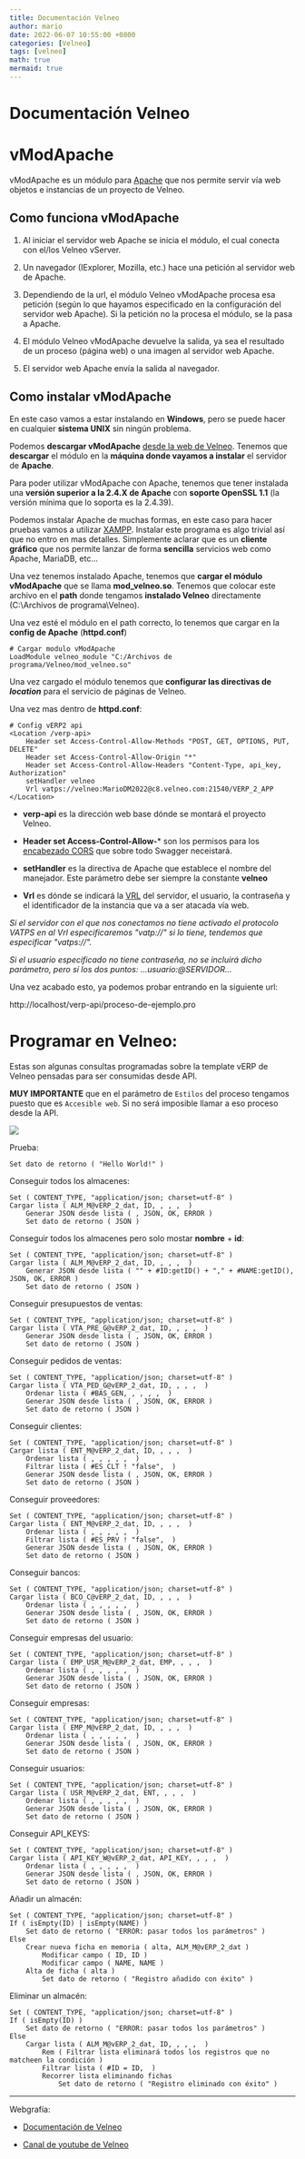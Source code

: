 ```yaml
---
title: Documentación Velneo
author: mario
date: 2022-06-07 10:55:00 +0800
categories: [Velneo]
tags: [velneo]
math: true
mermaid: true
---
```


Documentación Velneo
=====================

#  vModApache

vModApache es un módulo para [Apache](https://httpd.apache.org/) que nos permite servir vía web objetos e instancias de un proyecto de Velneo.

## Como funciona vModApache

1. Al iniciar el servidor web Apache se inicia el módulo, el cual conecta con el/los Velneo vServer.

2. Un navegador (IExplorer, Mozilla, etc.) hace una petición al servidor web de Apache.

3. Dependiendo de la url, el módulo Velneo vModApache procesa esa petición (según lo que hayamos especificado en la configuración del servidor web Apache). Si la petición no la procesa el módulo, se la pasa a Apache.

4. El módulo Velneo vModApache devuelve la salida, ya sea el resultado de un proceso (página web) o una imagen al servidor web Apache.

5. El servidor web Apache envía la salida al navegador.

## Como instalar vModApache

En este caso vamos a estar instalando en **Windows**, pero se puede hacer en cualquier **sistema UNIX** sin ningún problema.

Podemos **descargar vModApache** [desde la web de Velneo](https://velneo.es/mi-velneo/descargas/). Tenemos que **descargar** el módulo en la **máquina donde vayamos a instalar** el servidor de **Apache**.

Para poder utilizar vModApache con Apache, tenemos que tener instalada una **versión superior a la 2.4.X de Apache** con **soporte OpenSSL 1.1** (la versión mínima que lo soporta es la 2.4.39).

Podemos instalar Apache de muchas formas, en este caso para hacer pruebas vamos a utilizar [XAMPP](https://www.apachefriends.org/es/index.html). Instalar este programa es algo trivial así que no entro en mas detalles. Simplemente aclarar que es un **cliente gráfico** que nos permite lanzar de forma **sencilla** servicios web como Apache, MariaDB, etc...

Una vez tenemos instalado Apache, tenemos que **cargar el módulo vModApache** que se llama **mod_velneo.so**. Tenemos que colocar este archivo en el **path** donde tengamos **instalado Velneo** directamente (C:\Archivos de programa\Velneo).

Una vez esté el módulo en el path correcto, lo tenemos que cargar en la **config de Apache** (**httpd.conf**)

```velneo
# Cargar modulo vModApache
LoadModule velneo_module "C:/Archivos de programa/Velneo/mod_velneo.so"
```

Una vez cargado el módulo tenemos que **configurar las directivas de *location*** para el servicio de páginas de Velneo.

Una vez mas dentro de **httpd.conf**:

```velneo
# Config vERP2 api
<Location /verp-api>
    Header set Access-Control-Allow-Methods "POST, GET, OPTIONS, PUT, DELETE"
    Header set Access-Control-Allow-Origin "*"
    Header set Access-Control-Allow-Headers "Content-Type, api_key, Authorization"
    setHandler velneo
    Vrl vatps://velneo:MarioDM2022@c8.velneo.com:21540/VERP_2_APP
</Location>
```

- **verp-api** es la dirección web base dónde se montará el proyecto Velneo.

- **Header set Access-Control-Allow-*** son los permisos para los [encabezado CORS](https://es.wikipedia.org/wiki/Intercambio_de_recursos_de_origen_cruzado) que sobre todo Swagger neceistará.

- **setHandler** es la directiva de Apache que establece el nombre del manejador. Este parámetro debe ser siempre la constante **velneo**

- **Vrl** es dónde se indicará la [VRL](https://doc.velneo.com/velneo-vserver/funcionalidades/protocolo-vatps) del servidor, el usuario, la contraseña y el identificador de la instancia que va a ser atacada vía web.

*Si el servidor con el que nos conectamos no tiene activado el protocolo VATPS en al Vrl especificaremos "vatp://" si lo tiene, tendemos que especificar "vatps://".*

*Si el usuario especificado no tiene contraseña, no se incluirá dicho parámetro, pero sí los dos puntos: …usuario:@SERVIDOR…*

Una vez acabado esto, ya podemos probar entrando en la siguiente url:

http://localhost/verp-api/proceso-de-ejemplo.pro

# Programar en Velneo:

Estas son algunas consultas programadas sobre la template vERP de Velneo pensadas para ser consumidas desde API.

**MUY IMPORTANTE** que en el parámetro de ``Estilos`` del proceso tengamos puesto que es ``Accesible web``. Si no será imposible llamar a eso proceso desde la API.

![](https://i.imgur.com/3SpMRX1.png)

Prueba:

```
Set dato de retorno ( "Hello World!" )
```

Conseguir todos los almacenes:

```
Set ( CONTENT_TYPE, "application/json; charset=utf-8" )
Cargar lista ( ALM_M@vERP_2_dat, ID, , , ,  )
	Generar JSON desde lista ( , JSON, OK, ERROR )
	Set dato de retorno ( JSON )
```

Conseguir todos los almacenes pero solo mostar **nombre** + **id**:

```
Set ( CONTENT_TYPE, "application/json; charset=utf-8" )
Cargar lista ( ALM_M@vERP_2_dat, ID, , , ,  )
	Generar JSON desde lista ( "" + #ID:getID() + "," + #NAME:getID(), JSON, OK, ERROR )
	Set dato de retorno ( JSON )
```

Conseguir presupuestos de ventas:

```
Set ( CONTENT_TYPE, "application/json; charset=utf-8" )
Cargar lista ( VTA_PRE_G@vERP_2_dat, ID, , , ,  )
	Generar JSON desde lista ( , JSON, OK, ERROR )
	Set dato de retorno ( JSON )
```

Conseguir pedidos de ventas:

```
Set ( CONTENT_TYPE, "application/json; charset=utf-8" )
Cargar lista ( VTA_PED_G@vERP_2_dat, ID, , , ,  )
	Ordenar lista ( #BAS_GEN, , , , ,  )
	Generar JSON desde lista ( , JSON, OK, ERROR )
	Set dato de retorno ( JSON )
```

Conseguir clientes:

```
Set ( CONTENT_TYPE, "application/json; charset=utf-8" )
Cargar lista ( ENT_M@vERP_2_dat, ID, , , ,  )
	Ordenar lista ( , , , , ,  )
	Filtrar lista ( #ES_CLT ! "false",  )
	Generar JSON desde lista ( , JSON, OK, ERROR )
	Set dato de retorno ( JSON )
```

Conseguir proveedores:

```
Set ( CONTENT_TYPE, "application/json; charset=utf-8" )
Cargar lista ( ENT_M@vERP_2_dat, ID, , , ,  )
	Ordenar lista ( , , , , ,  )
	Filtrar lista ( #ES_PRV ! "false",  )
	Generar JSON desde lista ( , JSON, OK, ERROR )
	Set dato de retorno ( JSON )
```

Conseguir bancos:

```
Set ( CONTENT_TYPE, "application/json; charset=utf-8" )
Cargar lista ( BCO_C@vERP_2_dat, ID, , , ,  )
	Ordenar lista ( , , , , ,  )
	Generar JSON desde lista ( , JSON, OK, ERROR )
	Set dato de retorno ( JSON )
```

Conseguir empresas del usuario:

```
Set ( CONTENT_TYPE, "application/json; charset=utf-8" )
Cargar lista ( EMP_USR_M@vERP_2_dat, EMP, , , ,  )
	Ordenar lista ( , , , , ,  )
	Generar JSON desde lista ( , JSON, OK, ERROR )
	Set dato de retorno ( JSON )
```

Conseguir empresas:

```
Set ( CONTENT_TYPE, "application/json; charset=utf-8" )
Cargar lista ( EMP_M@vERP_2_dat, ID, , , ,  )
	Ordenar lista ( , , , , ,  )
	Generar JSON desde lista ( , JSON, OK, ERROR )
	Set dato de retorno ( JSON )
```

Conseguir usuarios:

```
Set ( CONTENT_TYPE, "application/json; charset=utf-8" )
Cargar lista ( USR_M@vERP_2_dat, ENT, , , ,  )
	Ordenar lista ( , , , , ,  )
	Generar JSON desde lista ( , JSON, OK, ERROR )
	Set dato de retorno ( JSON )
```

Conseguir API_KEYS:

```
Set ( CONTENT_TYPE, "application/json; charset=utf-8" )
Cargar lista ( API_KEY_W@vERP_2_dat, API_KEY, , , ,  )
	Ordenar lista ( , , , , ,  )
	Generar JSON desde lista ( , JSON, OK, ERROR )
	Set dato de retorno ( JSON )
```

Añadir un almacén:

```
Set ( CONTENT_TYPE, "application/json; charset=utf-8" )
If ( isEmpty(ID) | isEmpty(NAME) )
	Set dato de retorno ( "ERROR: pasar todos los parámetros" )
Else
	Crear nueva ficha en memoria ( alta, ALM_M@vERP_2_dat )
		Modificar campo ( ID, ID )
		Modificar campo ( NAME, NAME )
	Alta de ficha ( alta )
		Set dato de retorno ( "Registro añadido con éxito" )
```

Eliminar un almacén:

```
Set ( CONTENT_TYPE, "application/json; charset=utf-8" )
If ( isEmpty(ID) )
	Set dato de retorno ( "ERROR: pasar todos los parámetros" )
Else
	Cargar lista ( ALM_M@vERP_2_dat, ID, , , ,  )
		Rem ( Filtrar lista eliminará todos los registros que no matcheen la condición )
		Filtrar lista ( #ID = ID,  )
		Recorrer lista eliminando fichas
			Set dato de retorno ( "Registro eliminado con éxito" )
```

-------------

Webgrafía:

- [Documentación de Velneo](https://doc.velneo.com/)

- [Canal de youtube de Velneo](https://www.youtube.com/channel/UCj7nDHPXkDTmiu1vDu6-tkg)